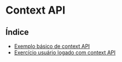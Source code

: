 # Context API

## Índice

- [Exemplo básico de context API](https://github.com/Dirack/Estudos/tree/master/react/context/count#exemplo-b%C3%A1sico-de-context-api)
- [Exercício usuário logado com context API](https://github.com/Dirack/Estudos/tree/master/react/context/login#exerc%C3%ADcio-usu%C3%A1rio-logado-com-context-api)
